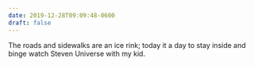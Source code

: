 ```yaml
---
date: 2019-12-28T09:09:48-0600
draft: false
---
```




The roads and sidewalks are an ice rink; today it a day to stay inside and binge watch Steven Universe with my kid.



